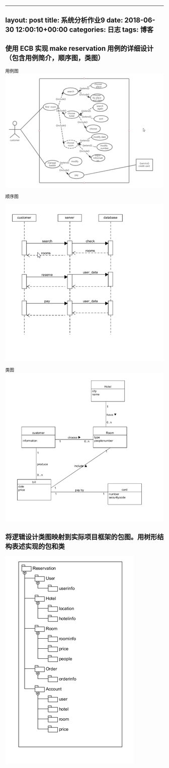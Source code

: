 
---
layout: post
title: 系统分析作业9
date: 2018-06-30 12:00:10+00:00
categories: 日志
tags: 博客
---

## 使用 ECB 实现 make reservation 用例的详细设计（包含用例简介，顺序图，类图）

用例图
![](https://raw.githubusercontent.com/sonhua-deng/sonhua-deng.github.io/master/A1.png)

顺序图

![](https://raw.githubusercontent.com/sonhua-deng/sonhua-deng.github.io/master/6301.png)

类图
![](https://raw.githubusercontent.com/sonhua-deng/sonhua-deng.github.io/master/S1.png)


## 将逻辑设计类图映射到实际项目框架的包图。用树形结构表述实现的包和类
![](https://raw.githubusercontent.com/sonhua-deng/sonhua-deng.github.io/master/6302.png)
